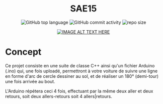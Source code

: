 <div align="center">
   
# SAE15  

![GitHub top language](https://img.shields.io/github/languages/top/NullBrunk/SAE15?style=for-the-badge)
![GitHub commit activity](https://img.shields.io/github/commit-activity/m/NullBrunk/SAE15?style=for-the-badge)
![repo size](https://img.shields.io/github/repo-size/NullBrunk/SAE15?style=for-the-badge)

[![IMAGE ALT TEXT HERE](https://img.youtube.com/vi/FXjJw4VyfFA/0.jpg)](https://www.youtube.com/watch?v=FXjJw4VyfFA)
</div>

# Concept

Ce projet consiste en une suite de classe C++ ainsi qu'un fichier Arduino (.ino) qui, une fois uploadé, permettront à votre voiture de suivre une ligne en forme d'arc de cercle dessiner au sol, et de réaliser un 180° (demi-tour) une fois arrivée au bout.

L'Arduino répétera ceci 4 fois, effectuant par la même deux aller et deux retours, soit deux allers-retours soit 4 allers|retours.
